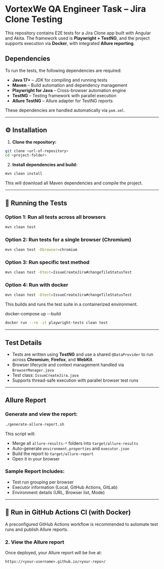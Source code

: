 #  VortexWe QA Engineer Task – Jira Clone Testing

This repository contains E2E tests for a Jira Clone app built with Angular and Akita. The framework used is **Playwright + TestNG**, and the project supports execution via **Docker**, with integrated **Allure reporting**.

##  Dependencies

To run the tests, the following dependencies are required:

* **Java 17+** – JDK for compiling and running tests
* **Maven** – Build automation and dependency management
* **Playwright for Java** – Cross-browser automation engine
* **TestNG** – Testing framework with parallel execution
* **Allure TestNG** – Allure adapter for TestNG reports

These dependencies are handled automatically via `pom.xml`.

---

## ⚙️ Installation

1. **Clone the repository:**

```bash
git clone <url-of-repository>
cd <project-folder>
```

2. **Install dependencies and build:**

```bash
mvn clean install
```

This will download all Maven dependencies and compile the project.

---

## 🚀 Running the Tests

### Option 1: Run all tests across all browsers

```bash
mvn clean test
```

### Option 2: Run tests for a single browser (Chromium)

```bash
mvn clean test -Dbrowser=chromium
```

### Option 3: Run specific test method

```bash
mvn clean test -Dtest=IssueCreateJira#changeTileStatusTest
```
### Option 4: Run with docker

```bash
mvn clean test -Dtest=IssueCreateJira#changeTileStatusTest
```
This builds and runs the test suite in a containerized environment.

docker-compose up --build
```bash
docker run --rm -it playwright-tests clean test
```
---

##  Test Details

* Tests are written using **TestNG** and use a shared `@DataProvider` to run across **Chromium**, **Firefox**, and **WebKit**.
* Browser lifecycle and context management handled via `BrowserManager.java`
* Test class: `IssueCreateJira.java`
* Supports thread-safe execution with parallel browser test runs

---

##  Allure Report

### Generate and view the report:

```bash
./generate-allure-report.sh
```

This script will:
- Merge all `allure-results-*` folders into `target/allure-results`
- Auto-generate `environment.properties` and `executor.json`
- Build the report to `target/allure-report`
- Open it in your browser

### Sample Report Includes:
- Test run grouping per browser
- Executor information (Local, GitHub Actions, GitLab)
- Environment details (URL, Browser list, Mode)

---

## 🚀 Run in GitHub Actions CI (with Docker)

A preconfigured GitHub Actions workflow is recommended to automate test runs and publish Allure reports.


### 2. View the Allure report
Once deployed, your Allure report will be live at:
```
https://<your-username>.github.io/<your-repo>/
```
